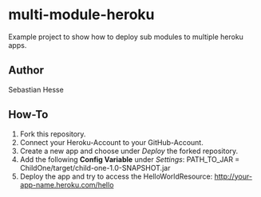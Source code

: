 # multi-module-heroku
Example project to show how to deploy sub modules to multiple heroku apps.

## Author
Sebastian Hesse

## How-To
1. Fork this repository.
2. Connect your Heroku-Account to your GitHub-Account.
3. Create a new app and choose under *Deploy* the forked repository.
4. Add the following **Config Variable** under *Settings*: PATH_TO_JAR = ChildOne/target/child-one-1.0-SNAPSHOT.jar
5. Deploy the app and try to access the HelloWorldResource: http://your-app-name.heroku.com/hello
